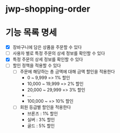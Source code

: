 # jwp-shopping-order

# 기능 목록 명세
- [x] 장바구니에 담은 상품을 주문할 수 있다
- [ ] 사용자 별로 특정 주문의 상세 정보를 확인할 수 있다
- [x] 특정 주문의 상세 정보를 확인할 수 있다
- [ ] 할인 정책을 적용할 수 있다
  - [ ] 주문에 해당하는 총 금액에 대해 금액 할인을 적용한다
    - 0 ~ 9,999 => 1% 할인
    - 10,000 ~ 19,999 => 2% 할인
    - 20,000 ~ 29,999 => 3% 할인
    - ...
    - 100,000 ~ => 10% 할인
  - [ ] 회원 등급별 할인을 적용한다
    - 브론즈 : 1% 할인
    - 실버 : 3% 할인
    - 골드 : 5% 할인

